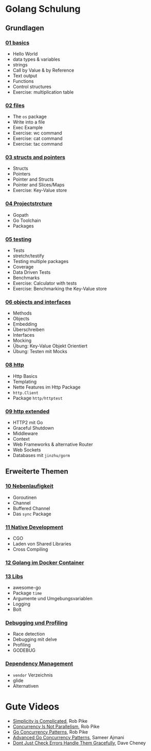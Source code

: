 # Golang Schulung

## Grundlagen

### [01 basics](01_basics.md)
- Hello World
- data types & variables
- strings
- Call by Value & by Reference
- Text output
- Functions
- Control structures
- Exercise: multiplication table

### [02 files](02_files.md)
- The `os` package
- Write into a file
- Exec Example
- Exercise: wc command
- Exercise: cat command
- Exercise: tac command

### [03 structs and pointers](03_structs_and_pointers.md)
- Structs
- Pointers
- Pointer and Structs
- Pointer and Slices/Maps
- Exercise: Key-Value store

### [04 Projectstrcture](04_projectstructure.md)
- Gopath
- Go Toolchain
- Packages

### [05 testing](05_testing.md)
- Tests
- stretchr/testify
- Testing multiple packages
- Coverage
- Data Driven Tests
- Benchmarks
- Exercise: Calculator with tests
- Exercise: Benchmarking the Key-Value store

### [06 objects and interfaces](06_objects_and_interfaces.md)
- Methods
- Objects
- Embedding
- Überschreiben
- Interfaces
- Mocking
- Übung: Key-Value Objekt Orientiert
- Übung: Testen mit Mocks

### [08 http](08_web_development_teil1.md)
- Http Basics
- Templating
- Nette Features im Http Package
- `http.Client`
- Package `http/httptest`

### [09 http extended](09_web_development_teil2.md)
- HTTP2 mit Go
- Graceful Shutdown
- Middleware
- Context
- Web Frameworks & alternative Router
- Web Sockets
- Databases mit `jinzhu/gorm`

## Erweiterte Themen

### [10 Nebenlaufigkeit](10_nebenlaufigkeit.md)
- Goroutinen
- Channel
- Buffered Channel
- Das `sync` Package

### [11 Native Development](11_native_development.md)
- CGO
- Laden von Shared Libraries
- Cross Compiling

### [12 Golang im Docker Container](12_go_docker.md)

### [13 Libs](13_libs.md)
- awesome-go
- Package `time`
- Argumente und Umgebungsvariablen
- Logging
- Bolt

### [Debugging und Profiling](14_debugging_profiling.md)
- Race detection
- Debugging mit delve
- Profiling
- GODEBUG

### [Dependency Management](15_dependency_management.md)
- `vendor` Verzeichnis
- glide
- Alternativen

# Gute Videos
- [Simplicity is Complicated](https://www.youtube.com/watch?v=rFejpH_tAHM), Rob Pike
- [Concurrency Is Not Parallelism](https://www.youtube.com/watch?v=oV9rvDllKEg), Rob Pike
- [Go Concurrency Patterns](https://www.youtube.com/watch?v=f6kdp27TYZs), Rob Pike
- [Advanced Go Concurrency Patterns](https://www.youtube.com/watch?v=QDDwwePbDtw), Sameer Ajmani
- [Dont Just Check Errors Handle Them Gracefully](https://www.youtube.com/watch?v=lsBF58Q-DnY), Dave Cheney

